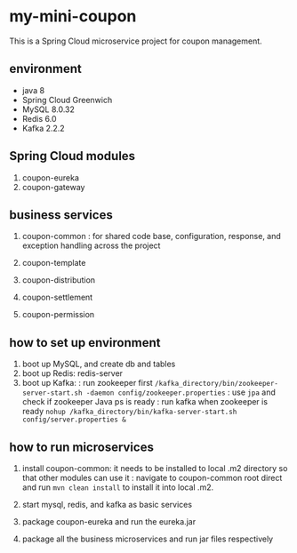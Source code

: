 # my-mini-coupon

This is a Spring Cloud microservice project for coupon management.

## environment

* java 8
* Spring Cloud Greenwich
* MySQL 8.0.32
* Redis 6.0
* Kafka 2.2.2

## Spring Cloud modules

1. coupon-eureka
2. coupon-gateway

## business services

1. coupon-common
: for shared code base, configuration, response, and exception handling across the project

2. coupon-template
3. coupon-distribution
4. coupon-settlement
5. coupon-permission

## how to set up environment

1. boot up MySQL, and create db and tables
2. boot up Redis: redis-server
3. boot up Kafka: 
: run zookeeper first `/kafka_directory/bin/zookeeper-server-start.sh -daemon config/zookeeper.properties`
: use `jpa` and check if zookeeper Java ps is ready
: run kafka when zookeeper is ready `nohup /kafka_directory/bin/kafka-server-start.sh config/server.properties &`


## how to run microservices


1. install coupon-common: it needs to be installed to local .m2 directory so that other modules can use it
: navigate to coupon-common root direct and run `mvn clean install` to install it into local .m2.

2. start mysql, redis, and kafka as basic services
3. package coupon-eureka and run the eureka.jar
4. package all the business microservices and run jar files respectively

